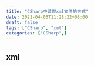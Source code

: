 ```yaml
---
title: "CSharp中读取xml文件的方式"
date: 2021-04-05T11:28:22+08:00
draft: false
tags: ["CSharp", "xml"]
categories: ["CSharp",]
---
```


## xml
